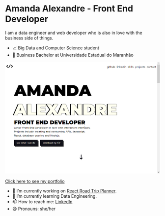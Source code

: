 # Amanda Alexandre - Front End Developer

I am a data engineer and web developer who is also in love with the business side of things.

 - 📈 Big Data and Computer Science student
 - 💼 Business Bachelor at Universidade Estadual do Maranhão

![Front End Portfolio](portfolio_cover.png)

[Click here to see my portfolio](https://amandaalexandre.github.io)

- 🔭 I’m currently working on [React Road Trip Planner](https://github.com/amandaalexandre/trip-planner).
- 🌱 I’m currently learning Data Engineering.
- 📫 How to reach me: [LinkedIn](https://www.linkedin.com/in/amandavieiradev)
- 😄 Pronouns: she/her
